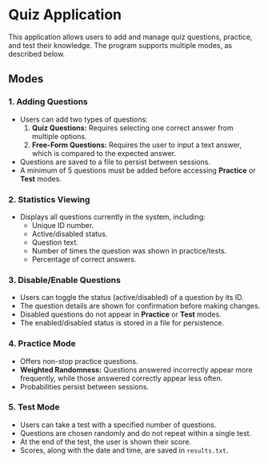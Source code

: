 # Quiz Application

This application allows users to add and manage quiz questions, practice, and test their knowledge. The program supports multiple modes, as described below.

## Modes

### 1. Adding Questions
- Users can add two types of questions:
  1. **Quiz Questions:** Requires selecting one correct answer from multiple options.
  2. **Free-Form Questions:** Requires the user to input a text answer, which is compared to the expected answer.
- Questions are saved to a file to persist between sessions.
- A minimum of 5 questions must be added before accessing **Practice** or **Test** modes.

### 2. Statistics Viewing
- Displays all questions currently in the system, including:
  - Unique ID number.
  - Active/disabled status.
  - Question text.
  - Number of times the question was shown in practice/tests.
  - Percentage of correct answers.

### 3. Disable/Enable Questions
- Users can toggle the status (active/disabled) of a question by its ID.
- The question details are shown for confirmation before making changes.
- Disabled questions do not appear in **Practice** or **Test** modes.
- The enabled/disabled status is stored in a file for persistence.

### 4. Practice Mode
- Offers non-stop practice questions.
- **Weighted Randomness:** Questions answered incorrectly appear more frequently, while those answered correctly appear less often.
- Probabilities persist between sessions.

### 5. Test Mode
- Users can take a test with a specified number of questions.
- Questions are chosen randomly and do not repeat within a single test.
- At the end of the test, the user is shown their score.
- Scores, along with the date and time, are saved in `results.txt`.

